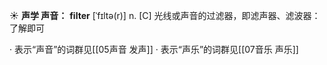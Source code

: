 ☀ <span class="category">**声学 声音：**</span>
<span class="vocabulary">**filter**</span> [ˈfɪltə(r)]
<span class="definition">n. [C] 光线或声音的过滤器，即滤声器、滤波器：</span>了解即可

· 表示“声音”的词群见[[05声音 发声]]
· 表示“声乐”的词群见[[07音乐 声乐]]
